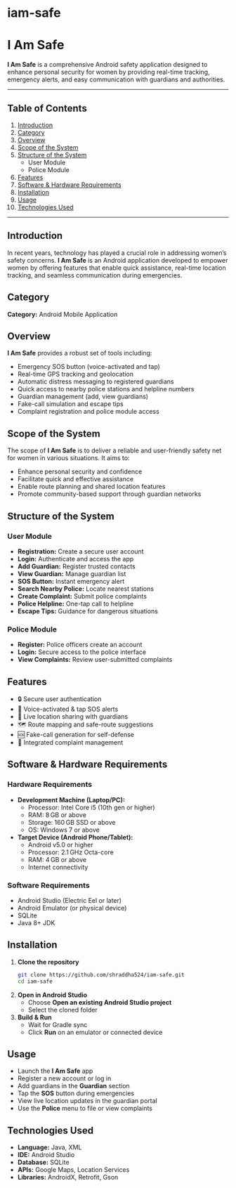 # iam-safe


# I Am Safe

**I Am Safe** is a comprehensive Android safety application designed to enhance personal security for women by providing real-time tracking, emergency alerts, and easy communication with guardians and authorities.

---

## Table of Contents
1. [Introduction](#introduction)
2. [Category](#category)
3. [Overview](#overview)
4. [Scope of the System](#scope-of-the-system)
5. [Structure of the System](#structure-of-the-system)
   - User Module
   - Police Module
6. [Features](#features)
7. [Software & Hardware Requirements](#software--hardware-requirements)
8. [Installation](#installation)
9. [Usage](#usage)
10. [Technologies Used](#technologies-used)




---

## Introduction
In recent years, technology has played a crucial role in addressing women’s safety concerns. **I Am Safe** is an Android application developed to empower women by offering features that enable quick assistance, real-time location tracking, and seamless communication during emergencies.

## Category
**Category:** Android Mobile Application

## Overview
**I Am Safe** provides a robust set of tools including:
- Emergency SOS button (voice-activated and tap)
- Real-time GPS tracking and geolocation
- Automatic distress messaging to registered guardians
- Quick access to nearby police stations and helpline numbers
- Guardian management (add, view guardians)
- Fake-call simulation and escape tips
- Complaint registration and police module access

## Scope of the System
The scope of **I Am Safe** is to deliver a reliable and user-friendly safety net for women in various situations. It aims to:
- Enhance personal security and confidence
- Facilitate quick and effective assistance
- Enable route planning and shared location features
- Promote community-based support through guardian networks

## Structure of the System

### User Module
- **Registration:** Create a secure user account
- **Login:** Authenticate and access the app
- **Add Guardian:** Register trusted contacts
- **View Guardian:** Manage guardian list
- **SOS Button:** Instant emergency alert
- **Search Nearby Police:** Locate nearest stations
- **Create Complaint:** Submit police complaints
- **Police Helpline:** One-tap call to helpline
- **Escape Tips:** Guidance for dangerous situations

### Police Module
- **Register:** Police officers create an account
- **Login:** Secure access to the police interface
- **View Complaints:** Review user-submitted complaints

## Features
- 🔒 Secure user authentication
- 🚨 Voice-activated & tap SOS alerts
- 📍 Live location sharing with guardians
- 🗺️ Route mapping and safe-route suggestions
- 🆘 Fake-call generation for self-defense
- 📝 Integrated complaint management

## Software & Hardware Requirements

### Hardware Requirements
- **Development Machine (Laptop/PC):**
  - Processor: Intel Core i5 (10th gen or higher)
  - RAM: 8 GB or above
  - Storage: 160 GB SSD or above
  - OS: Windows 7 or above
- **Target Device (Android Phone/Tablet):**
  - Android v5.0 or higher
  - Processor: 2.1 GHz Octa-core
  - RAM: 4 GB or above
  - Internet connectivity

### Software Requirements
- Android Studio (Electric Eel or later)
- Android Emulator (or physical device)
- SQLite
- Java 8+ JDK

## Installation
1. **Clone the repository**
   ```bash
   git clone https://github.com/shraddha524/iam-safe.git
   cd iam-safe
   ```
2. **Open in Android Studio**
   - Choose **Open an existing Android Studio project**
   - Select the cloned folder
3. **Build & Run**
   - Wait for Gradle sync
   - Click **Run** on an emulator or connected device

## Usage
- Launch the **I Am Safe** app
- Register a new account or log in
- Add guardians in the **Guardian** section
- Tap the **SOS** button during emergencies
- View live location updates in the guardian portal
- Use the **Police** menu to file or view complaints

## Technologies Used
- **Language:** Java, XML
- **IDE:** Android Studio
- **Database:** SQLite
- **APIs:** Google Maps, Location Services
- **Libraries:** AndroidX, Retrofit, Gson





